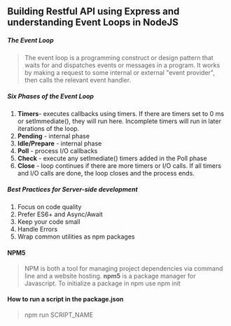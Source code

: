 ## Building Restful API using Express and understanding Event Loops in NodeJS

##### The Event Loop
> The event loop is a programming construct or design pattern that waits for and dispatches events or messages in a program.
> It works by making a request to some internal or external "event provider", then calls the relevant event handler.

##### Six Phases of the Event Loop
1. <b>Timers</b>- executes callbacks using timers. If there are timers set to 0 ms or setImmediate(), they will run here. Incomplete timers will run in later iterations of the loop.
2. <b>Pending</b> - internal phase
3. <b>Idle/Prepare</b> - internal phase
4. <b>Poll</b> - process I/O callbacks
5. <b>Check</b> - execute any setImediate() timers added in the Poll phase
6. <b>Close</b> - loop continues if there are more timers or I/O calls. If all timers and I/O calls are done, the loop closes and the process ends.

##### Best Practices for Server-side development
1. Focus on code quality
2. Prefer ES6+ and Async/Await
3. Keep your code small
4. Handle Errors
5. Wrap common utilities as npm packages

#### NPM5
> NPM is both a tool for managing project dependencies via command line and a website hosting.
> <b>npm5</b> is a package manager for Javascript.
To initialize a package in npm use
> npm init

#### How to run a script in the package.json
> npm run SCRIPT_NAME
